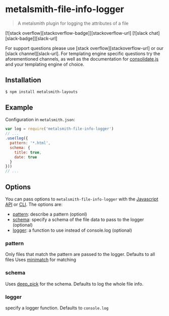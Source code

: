 # metalsmith-file-info-logger

> A metalsmith plugin for logging the attributes of a file

[![stack overflow][stackoverflow-badge]][stackoverflow-url]
[![slack chat][slack-badge]][slack-url]

For support questions please use [stack overflow][stackoverflow-url] or our [slack channel][slack-url]. For templating engine specific questions try the aforementioned channels, as well as the documentation for [consolidate.js](https://github.com/tj/consolidate.js) and your templating engine of choice.

## Installation

```bash
$ npm install metalsmith-layouts
```

## Example

Configuration in `metalsmith.json`:

```javascript
var log = require('metalsmith-file-info-logger')
// ...
.use(log({
  pattern: '*.html',
  schema: {
    title: true,
    date: true
  }
}))
// ...
```

## Options

You can pass options to `metalsmith-file-info-logger` with the [Javascript API](https://github.com/segmentio/metalsmith#api) or [CLI](https://github.com/segmentio/metalsmith#cli). The options are:

* [pattern](#patter): describe a pattern (optionl)
* [schema](#schema): specify a schema of the file data to pass to the logger (optional)
* [logger](#logger): a function to use instead of console.log (optional)

### pattern

Only files that match the pattern are passed to the logger.
Defaults to all files
Uses [minimatch](https://github.com/isaacs/minimatch) for matching

### schema

Uses [deep_pick](https://github.com/mohsen1/deep_pick) for the schema.
Defaults to log the whole file info.

### logger

specify a logger function.
Defaults to ```console.log```
